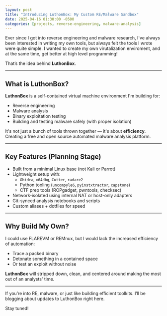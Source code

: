 ```yaml
---
layout: post
title: "Introducing LuthonBox: My Custom RE/Malware Sandbox"
date: 2025-04-16 01:30:00 -0500
categories: [projects, reverse-engineering, malware-analysis]
---
```


Ever since I got into reverse engineering and malware research, I've always been interested in writing my own tools, but always felt the tools I wrote were quite simple. I wanted to create my own virutalization enviroment, and at the same time, get better at high level programming!

That’s the idea behind **LuthonBox**.

---

## What is LuthonBox?

**LuthonBox** is a self-contained virtual machine environment I'm building for:
- Reverse engineering
- Malware analysis
- Binary exploitation testing
- Building and testing malware safely (with proper isolation)

It's not just a bunch of tools thrown together — it's about **efficiency**. Creating a free and open source automated malware analysis platform.

---

## Key Features (Planning Stage)

- Built from a minimal Linux base (not Kali or Parrot)
- Lightweight setup with:
  - `Ghidra`, `x64dbg`, `Cutter`, `radare2`
  - Python tooling (`uncompyle6`, `pyinstxtractor`, `capstone`)
  - CTF prep tools (ROPgadget, pwntools, checksec)
- Network-isolated using internal NAT or host-only adapters
- Git-synced analysis notebooks and scripts
- Custom aliases + dotfiles for speed

---

## Why Build My Own?

I could use FLAREVM or REMnux, but I would lack the increased efficiency of automation:
- Trace a packed binary
- Detonate something in a contained space
- Or test an exploit without noise

**LuthonBox** will stripped down, clean, and centered around making the most out of an analysts' time.

---

If you’re into RE, malware, or just like building efficient toolkits. I’ll be blogging about updates to LuthonBox right here.

Stay tuned!
